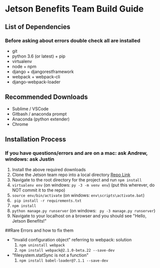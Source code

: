 # Jetson Benefits Team Build Guide

## List of Dependencies
### Before asking about errors double check all are installed
* git
* python 3.6 (or latest) + pip
* virtualenv
* node + npm
* django + djangorestframework
* webpack + webpack-cli
* django-webpack-loader



## Recommended Downloads
* Sublime / VSCode
* Gitbash / anaconda prompt
* Anaconda (python extender)
* Chrome

## Installation Process
### If you have questions/errors and are on a mac: ask Andrew, windows: ask Justin
1. Install the above required downloads
2. Clone the Jetson team repo into a local directory [Repo Link](https://github.com/loganallen/JetsonBenefits)
3. Navigate to the root directory for the project and run ```npm install ```
4. ``` virtualenv env ``` (on windows: ```py -3 -m venv env```) (put this wherever, do NOT commit it to the repo)
5. ``` source env/bin/activate ``` (on windows: ``` env\scripts\activate.bat ```)
6. ``` pip install -r requirements.txt```
7. ``` npm install ```
8. ``` python manage.py runserver ``` (on windows: ``` py -3 manage.py runserver```)
9. Navigate to your localhost on a browser and you should see "Hello, Jetson Benefits!"

##Rare Errors and how to fix them
* "Invalid configuration object" referring to webpack: solution
	1. ``` npm uninstall webpack ```
	2. ``` npm install webpack@2.1.0-beta.22 --save-dev ```
* "filesystem.statSync is not a function"
	1. ``` npm install babel-loader@7.1.1 --save-dev ```
